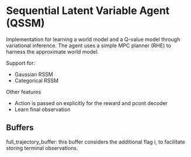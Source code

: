 # Sequential Latent Variable Agent (QSSM)

Implementation for learning a world model and a Q-value model through variational inference. The agent uses a simple MPC planner (RHE) to harness the approximate world model.

Support for:

- Gaussian RSSM
- Categorical RSSM


Other features
- Action is passed on explicitly for the reward and pcont decoder
- Learn final observation


## Buffers

full_trajectory_buffer: this buffer considers the additional flag i, to facilitate storing terminal observations.

